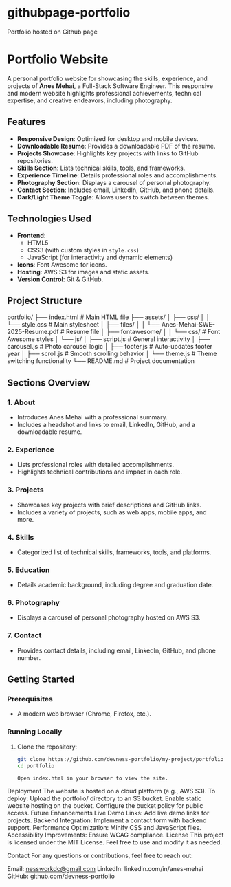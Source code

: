 # githubpage-portfolio
Portfolio hosted on Github page

# Portfolio Website

A personal portfolio website for showcasing the skills, experience, and projects of **Anes Mehai**, a Full-Stack Software Engineer. This responsive and modern website highlights professional achievements, technical expertise, and creative endeavors, including photography.

## Features

- **Responsive Design**: Optimized for desktop and mobile devices.
- **Downloadable Resume**: Provides a downloadable PDF of the resume.
- **Projects Showcase**: Highlights key projects with links to GitHub repositories.
- **Skills Section**: Lists technical skills, tools, and frameworks.
- **Experience Timeline**: Details professional roles and accomplishments.
- **Photography Section**: Displays a carousel of personal photography.
- **Contact Section**: Includes email, LinkedIn, GitHub, and phone details.
- **Dark/Light Theme Toggle**: Allows users to switch between themes.

## Technologies Used

- **Frontend**:
  - HTML5
  - CSS3 (with custom styles in `style.css`)
  - JavaScript (for interactivity and dynamic elements)
- **Icons**: Font Awesome for icons.
- **Hosting**: AWS S3 for images and static assets.
- **Version Control**: Git & GitHub.

## Project Structure
portfolio/ ├── index.html # Main HTML file ├── assets/ │ ├── css/ │ │ └── style.css # Main stylesheet │ ├── files/ │ │ └── Anes-Mehai-SWE-2025-Resume.pdf # Resume file │ ├── fontawesome/ │ │ └── css/ # Font Awesome styles │ └── js/ │ ├── script.js # General interactivity │ ├── carousel.js # Photo carousel logic │ ├── footer.js # Auto-updates footer year │ ├── scroll.js # Smooth scrolling behavior │ └── theme.js # Theme switching functionality └── README.md # Project documentation


## Sections Overview

### 1. **About**
- Introduces Anes Mehai with a professional summary.
- Includes a headshot and links to email, LinkedIn, GitHub, and a downloadable resume.

### 2. **Experience**
- Lists professional roles with detailed accomplishments.
- Highlights technical contributions and impact in each role.

### 3. **Projects**
- Showcases key projects with brief descriptions and GitHub links.
- Includes a variety of projects, such as web apps, mobile apps, and more.

### 4. **Skills**
- Categorized list of technical skills, frameworks, tools, and platforms.

### 5. **Education**
- Details academic background, including degree and graduation date.

### 6. **Photography**
- Displays a carousel of personal photography hosted on AWS S3.

### 7. **Contact**
- Provides contact details, including email, LinkedIn, GitHub, and phone number.

## Getting Started

### Prerequisites
- A modern web browser (Chrome, Firefox, etc.).

### Running Locally
1. Clone the repository:
   ```bash
   git clone https://github.com/devness-portfolio/my-project/portfolio.git
   cd portfolio

   Open index.html in your browser to view the site.
Deployment
The website is hosted on a cloud platform (e.g., AWS S3). To deploy:
Upload the portfolio/ directory to an S3 bucket.
Enable static website hosting on the bucket.
Configure the bucket policy for public access.
Future Enhancements
Live Demo Links: Add live demo links for projects.
Backend Integration: Implement a contact form with backend support.
Performance Optimization: Minify CSS and JavaScript files.
Accessibility Improvements: Ensure WCAG compliance.
License
This project is licensed under the MIT License. Feel free to use and modify it as needed.

Contact
For any questions or contributions, feel free to reach out:

Email: nessworkdc@gmail.com
LinkedIn: linkedin.com/in/anes-mehai
GitHub: github.com/devness-portfolio




